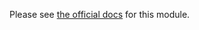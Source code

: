 Please see <a href="https://github.com/angular/components/tree/master/src/material/core/ripple">the official docs</a> for this module.
